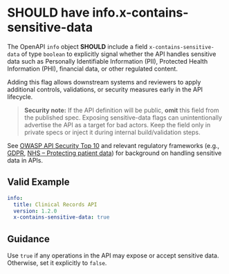 # **SHOULD** have info.x-contains-sensitive-data

The OpenAPI `info` object **SHOULD** include a field `x-contains-sensitive-data` of type `boolean` to explicitly signal whether the API handles sensitive data such as Personally Identifiable Information (PII), Protected Health Information (PHI), financial data, or other regulated content.

Adding this flag allows downstream systems and reviewers to apply additional controls, validations, or security measures early in the API lifecycle.

> **Security note:** If the API definition will be public, **omit** this field
> from the published spec. Exposing sensitive-data flags can unintentionally
> advertise the API as a target for bad actors. Keep the field only in private
> specs or inject it during internal build/validation steps.

See [OWASP API Security Top 10](https://owasp.org/www-project-api-security/) and relevant regulatory frameworks (e.g., [GDPR](https://gdpr.eu/), [NHS – Protecting patient data](https://digital.nhs.uk/services/national-data-opt-out/understanding-the-national-data-opt-out/protecting-patient-data)) for background on handling sensitive data in APIs.

## Valid Example

```yaml
info:
  title: Clinical Records API
  version: 1.2.0
  x-contains-sensitive-data: true
```

## Guidance

Use `true` if any operations in the API may expose or accept sensitive data. Otherwise, set it explicitly to `false`.
